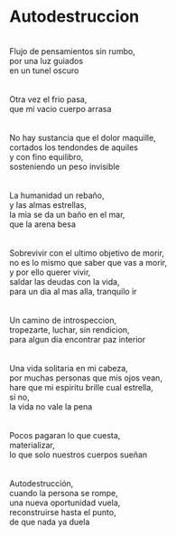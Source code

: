# Autodestruccion
</br>
Flujo de pensamientos sin rumbo,</br>
por una luz guiados</br>
en un tunel oscuro</br>
</br></br>
Otra vez el frio pasa,</br>
que mi vacio cuerpo arrasa</br>
</br></br>
No hay sustancia que el dolor maquille,</br>
cortados los tendondes de aquiles</br>
y con fino equilibro,</br>
sosteniendo un peso invisible</br>
</br></br>
La humanidad un rebaño,</br>
y las almas estrellas,</br>
la mia se da un baño en el mar,</br>
que la arena besa</br>
</br></br>
Sobrevivir con el ultimo objetivo de morir,</br>
no es lo mismo que saber que vas a morir,</br>
y por ello querer vivir,</br>
saldar las deudas con la vida,</br>
para un dia al mas alla, tranquilo ir</br>
</br></br>
Un camino de introspeccion,</br>
tropezarte, luchar, sin rendicion,</br>
para algun dia encontrar paz interior</br>
</br></br>
Una vida solitaria en mi cabeza,</br>
por muchas personas que mis ojos vean,</br>
hare que mi espiritu brille cual estrella,</br>
si no,</br>
la vida no vale la pena</br>
</br></br>
Pocos pagaran lo que cuesta,</br>
materializar,</br>
lo que solo nuestros cuerpos sueñan</br>
</br></br>
Autodestrucción,</br>
cuando la persona se rompe,</br>
una nueva oportunidad vuela,</br>
reconstruirse hasta el punto,</br>
de que nada ya duela</br>
